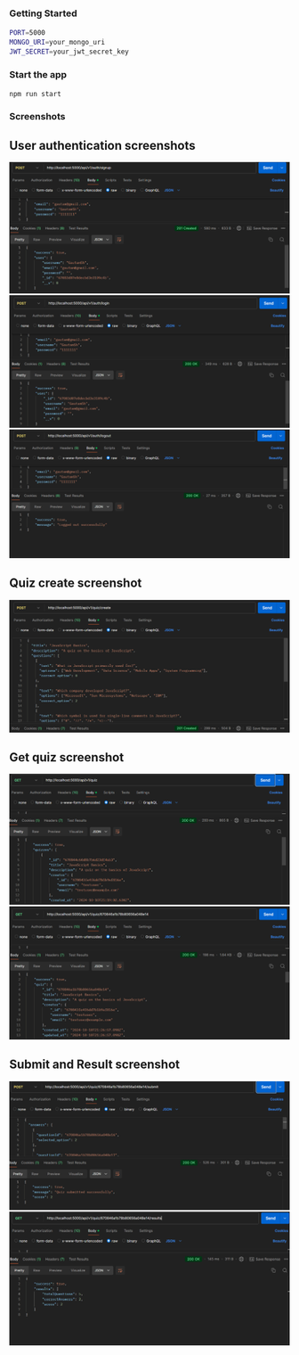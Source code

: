 ### Getting Started

```bash
PORT=5000
MONGO_URI=your_mongo_uri
JWT_SECRET=your_jwt_secret_key
```

### Start the app

```shell
npm run start
```

### Screenshots

<h2>User authentication screenshots</h2>
<a href="./public/ss1.png"><img src="./public/ss1.png" alt="Image Description"></a>
<a href="./public/ss2.png"><img src="./public/ss2.png" alt="Image Description"></a>
<a href="./public/ss3.png"><img src="./public/ss3.png" alt="Image Description"></a>

<h2>Quiz create screenshot</h2>
<a href="./public/ss4.png"><img src="./public/ss4.png" alt="Image Description"></a>

<h2>Get quiz screenshot</h2>
<a href="./public/ss5.png"><img src="./public/ss5.png" alt="Image Description"></a>
<a href="./public/ss6.png"><img src="./public/ss6.png" alt="Image Description"></a>

<h2>Submit and Result screenshot</h2>
<a href="./public/ss7.png"><img src="./public/ss7.png" alt="Image Description"></a>
<a href="./public/ss8.png"><img src="./public/ss8.png" alt="Image Description"></a>
